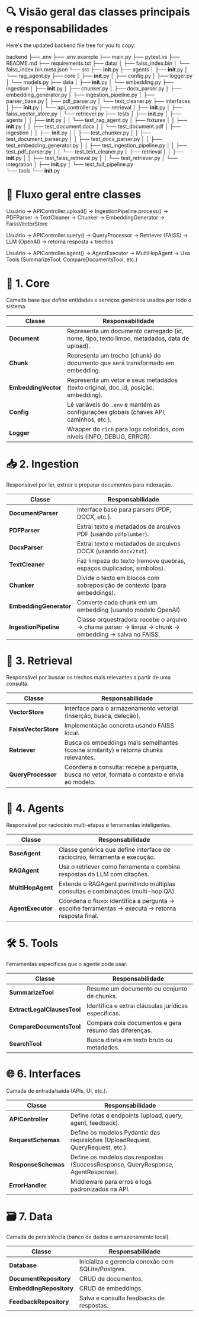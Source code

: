 
# 🔍 Visão geral das classes principais e responsabilidades

Here's the updated backend file tree for you to copy:

backend
├── .env
├── .env.example
├── main.py
├── pytest.ini
├── README.md
├── requirements.txt
├── data/
│   ├── faiss_index.bin
│   └── faiss_index.bin.meta.json
└── src
    ├── __init__.py
    ├── agents
    │   ├── __init__.py
    │   └── rag_agent.py
    ├── core
    │   ├── __init__.py
    │   ├── config.py
    │   ├── logger.py
    │   └── models.py
    ├── data
    │   ├── __init__.py
    │   └── embedding.py
    ├── ingestion
    │   ├── __init__.py
    │   ├── chunker.py
    │   ├── docx_parser.py
    │   ├── embedding_generator.py
    │   ├── ingestion_pipeline.py
    │   ├── parser_base.py
    │   ├── pdf_parser.py
    │   └── text_cleaner.py
    ├── interfaces
    │   ├── __init__.py
    │   └── api_controller.py
    ├── retrieval
    │   ├── __init__.py
    │   ├── faiss_vector_store.py
    │   └── retriever.py
    ├── tests
    │   ├── __init__.py
    │   ├── agents
    │   │   ├── __init__.py
    │   │   └── test_rag_agent.py
    │   ├── fixtures
    │   │   ├── __init__.py
    │   │   ├── test_document.docx
    │   │   └── test_document.pdf
    │   ├── ingestion
    │   │   ├── __init__.py
    │   │   ├── test_chunker.py
    │   │   ├── test_document_parser.py
    │   │   ├── test_docx_parser.py
    │   │   ├── test_embedding_generator.py
    │   │   ├── test_ingestion_pipeline.py
    │   │   ├── test_pdf_parser.py
    │   │   └── test_text_cleaner.py
    │   ├── retrieval
    │   │   ├── __init__.py
    │   │   ├── test_faiss_retrieval.py
    │   │   └── test_retriever.py
    │   └── integration
    │       ├── __init__.py
    │       └── test_full_pipeline.py  
    └── tools
        └── __init__.py

# 🔄 Fluxo geral entre classes

Usuário → APIController.upload()
        → IngestionPipeline.process()
            → PDFParser → TextCleaner → Chunker → EmbeddingGenerator → FaissVectorStore

Usuário → APIController.query()
        → QueryProcessor
            → Retriever (FAISS)
            → LLM (OpenAI)
            → retorna resposta + trechos

Usuário → APIController.agent()
        → AgentExecutor
            → MultiHopAgent
                → Usa Tools (SummarizeTool, CompareDocumentsTool, etc.)

# 🧩 1. Core

Camada base que define entidades e serviços genéricos usados por todo o sistema.

| Classe              | Responsabilidade                                                                            |
| ------------------- | ------------------------------------------------------------------------------------------- |
| **Document**        | Representa um documento carregado (id, nome, tipo, texto limpo, metadados, data de upload). |
| **Chunk**           | Representa um trecho (chunk) do documento que será transformado em embedding.               |
| **EmbeddingVector** | Representa um vetor e seus metadados (texto original, doc_id, posição, embedding).          |
| **Config**          | Lê variáveis do `.env` e mantém as configurações globais (chaves API, caminhos, etc.).      |
| **Logger**          | Wrapper do `rich` para logs coloridos, com níveis (INFO, DEBUG, ERROR).                     |

# 📥 2. Ingestion

Responsável por ler, extrair e preparar documentos para indexação.

| Classe                 | Responsabilidade                                                                                    |
| ---------------------- | --------------------------------------------------------------------------------------------------- |
| **DocumentParser**     | Interface base para parsers (PDF, DOCX, etc.).                                                      |
| **PDFParser**          | Extrai texto e metadados de arquivos PDF (usando `pdfplumber`).                                     |
| **DocxParser**         | Extrai texto e metadados de arquivos DOCX (usando `docx2txt`).                                      |
| **TextCleaner**        | Faz limpeza do texto (remove quebras, espaços duplicados, símbolos).                                |
| **Chunker**            | Divide o texto em blocos com sobreposição de contexto (para embeddings).                            |
| **EmbeddingGenerator** | Converte cada chunk em um embedding (usando modelo OpenAI).                                         |
| **IngestionPipeline**  | Classe orquestradora: recebe o arquivo → chama parser → limpa → chunk → embedding → salva no FAISS. |

# 🧠 3. Retrieval

Responsável por buscar os trechos mais relevantes a partir de uma consulta.

| Classe               | Responsabilidade                                                                              |
| -------------------- | --------------------------------------------------------------------------------------------- |
| **VectorStore**      | Interface para o armazenamento vetorial (inserção, busca, deleção).                           |
| **FaissVectorStore** | Implementação concreta usando FAISS local.                                                    |
| **Retriever**        | Busca os embeddings mais semelhantes (cosine similarity) e retorna chunks relevantes.         |
| **QueryProcessor**   | Coordena a consulta: recebe a pergunta, busca no vetor, formata o contexto e envia ao modelo. |

# 🤖 4. Agents

Responsável por raciocínio multi-etapas e ferramentas inteligentes.

| Classe            | Responsabilidade                                                                                  |
| ----------------- | ------------------------------------------------------------------------------------------------- |
| **BaseAgent**     | Classe genérica que define interface de raciocínio, ferramenta e execução.                        |
| **RAGAgent**      | Usa o retriever como ferramenta e combina respostas do LLM com citações.                          |
| **MultiHopAgent** | Extende o RAGAgent permitindo múltiplas consultas e combinações (multi-hop QA).                   |
| **AgentExecutor** | Coordena o fluxo: identifica a pergunta → escolhe ferramentas → executa → retorna resposta final. |

# 🛠️ 5. Tools

Ferramentas específicas que o agente pode usar.

| Classe                      | Responsabilidade                                      |
| --------------------------- | ----------------------------------------------------- |
| **SummarizeTool**           | Resume um documento ou conjunto de chunks.            |
| **ExtractLegalClausesTool** | Identifica e extrai cláusulas jurídicas específicas.  |
| **CompareDocumentsTool**    | Compara dois documentos e gera resumo das diferenças. |
| **SearchTool**              | Busca direta em texto bruto ou metadados.             |

# 🌐 6. Interfaces

Camada de entrada/saída (APIs, UI, etc.).

| Classe              | Responsabilidade                                                                 |
| ------------------- | -------------------------------------------------------------------------------- |
| **APIController**   | Define rotas e endpoints (upload, query, agent, feedback).                       |
| **RequestSchemas**  | Define os modelos Pydantic das requisições (UploadRequest, QueryRequest, etc.).  |
| **ResponseSchemas** | Define os modelos das respostas (SuccessResponse, QueryResponse, AgentResponse). |
| **ErrorHandler**    | Middleware para erros e logs padronizados na API.                                |

# 🗃️ 7. Data

Camada de persistência (banco de dados e armazenamento local).

| Classe                  | Responsabilidade                                   |
| ----------------------- | -------------------------------------------------- |
| **Database**            | Inicializa e gerencia conexão com SQLite/Postgres. |
| **DocumentRepository**  | CRUD de documentos.                                |
| **EmbeddingRepository** | CRUD de embeddings.                                |
| **FeedbackRepository**  | Salva e consulta feedbacks de respostas.           |